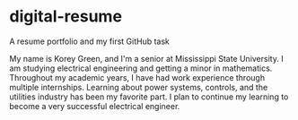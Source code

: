 # digital-resume
A resume portfolio and my first GitHub task

My name is Korey Green, and I'm a senior at Mississippi State University. I am studying electrical engineering and getting a minor in mathematics. Throughout my academic years, I have had work experience through multiple internships. Learning about power systems, controls, and the utilities industry has been my favorite part. I plan to continue my learning to become a very successful electrical engineer. 
